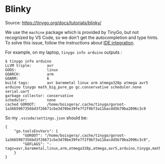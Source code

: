 # Blinky

Source: <https://tinygo.org/docs/tutorials/blinky/>

We use the `machine` package which is provided by TinyGo, but not recognized
by VS Code, so we don't get the autocompletion and type hints. To solve this
issue, follow the instructions about [IDE integration](https://tinygo.org/docs/guides/ide-integration/).

For example, on my laptop, `tinygo info arduino` outputs :

```
$ tinygo info arduino
LLVM triple:       avr
GOOS:              linux
GOARCH:            arm
GOARM:             6
build tags:        avr baremetal linux arm atmega328p atmega avr5 arduino tinygo math_big_pure_go gc.conservative scheduler.none serial.uart
garbage collector: conservative
scheduler:         none
cached GOROOT:     /home/boisgera/.cache/tinygo/goroot-1a3665987356bd3f26671cbe3d70be39fe7f2f9bf3a11bacdd5b79ba2096c3c9
```

So my `.vscode/settings.json` should be:

```
{
    "go.toolsEnvVars": {
        "GOROOT": "/home/boisgera/.cache/tinygo/goroot-1a3665987356bd3f26671cbe3d70be39fe7f2f9bf3a11bacdd5b79ba2096c3c9",
        "GOFLAGS": "-tags=avr,baremetal,linux,arm,atmega328p,atmega,avr5,arduino,tinygo,math_big_pure_go,gc.conservative,scheduler.none,serial.uart"
    }
}
```